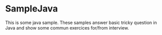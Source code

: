 # SampleJava
This is some java sample. These samples answer basic tricky question in Java and show some commun exercices for/from interview.
